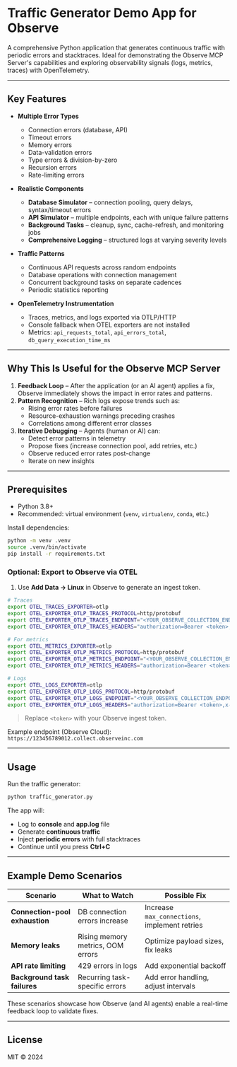 # Traffic Generator Demo App for Observe

A comprehensive Python application that generates continuous traffic with periodic errors and stacktraces. Ideal for demonstrating the Observe MCP Server's capabilities and exploring observability signals (logs, metrics, traces) with OpenTelemetry.

---

## Key Features

* **Multiple Error Types**  
  * Connection errors (database, API)  
  * Timeout errors  
  * Memory errors  
  * Data-validation errors  
  * Type errors & division-by-zero  
  * Recursion errors  
  * Rate-limiting errors

* **Realistic Components**  
  * **Database Simulator** – connection pooling, query delays, syntax/timeout errors  
  * **API Simulator** – multiple endpoints, each with unique failure patterns  
  * **Background Tasks** – cleanup, sync, cache-refresh, and monitoring jobs  
  * **Comprehensive Logging** – structured logs at varying severity levels

* **Traffic Patterns**  
  * Continuous API requests across random endpoints  
  * Database operations with connection management  
  * Concurrent background tasks on separate cadences  
  * Periodic statistics reporting

* **OpenTelemetry Instrumentation**  
  * Traces, metrics, and logs exported via OTLP/HTTP  
  * Console fallback when OTEL exporters are not installed  
  * Metrics: `api_requests_total`, `api_errors_total`, `db_query_execution_time_ms`

---

## Why This Is Useful for the Observe MCP Server

1. **Feedback Loop** – After the application (or an AI agent) applies a fix, Observe immediately shows the impact in error rates and patterns.
2. **Pattern Recognition** – Rich logs expose trends such as:
   * Rising error rates before failures
   * Resource-exhaustion warnings preceding crashes
   * Correlations among different error classes
3. **Iterative Debugging** – Agents (human or AI) can:
   * Detect error patterns in telemetry  
   * Propose fixes (increase connection pool, add retries, etc.)  
   * Observe reduced error rates post-change  
   * Iterate on new insights

---

## Prerequisites

* Python 3.8+
* Recommended: virtual environment (`venv`, `virtualenv`, `conda`, etc.)

Install dependencies:

```bash
python -m venv .venv
source .venv/bin/activate
pip install -r requirements.txt
```

### Optional: Export to Observe via OTEL

1. Use **Add Data → Linux** in Observe to generate an ingest token.

```bash
# Traces
export OTEL_TRACES_EXPORTER=otlp
export OTEL_EXPORTER_OTLP_TRACES_PROTOCOL=http/protobuf
export OTEL_EXPORTER_OTLP_TRACES_ENDPOINT="<YOUR_OBSERVE_COLLECTION_ENDPOINT>/v2/otel/v1/traces"
export OTEL_EXPORTER_OTLP_TRACES_HEADERS="authorization=Bearer <token>,x-observe-target-package=Tracing"

# For metrics
export OTEL_METRICS_EXPORTER=otlp
export OTEL_EXPORTER_OTLP_METRICS_PROTOCOL=http/protobuf
export OTEL_EXPORTER_OTLP_METRICS_ENDPOINT="<YOUR_OBSERVE_COLLECTION_ENDPOINT>/v2/otel/v1/metrics"
export OTEL_EXPORTER_OTLP_METRICS_HEADERS="authorization=Bearer <token>,x-observe-target-package=Metrics"

# Logs
export OTEL_LOGS_EXPORTER=otlp
export OTEL_EXPORTER_OTLP_LOGS_PROTOCOL=http/protobuf
export OTEL_EXPORTER_OTLP_LOGS_ENDPOINT="<YOUR_OBSERVE_COLLECTION_ENDPOINT>/v2/otel/v1/logs"
export OTEL_EXPORTER_OTLP_LOGS_HEADERS="authorization=Bearer <token>,x-observe-target-package=Host Explorer"
```

> Replace `<token>` with your Observe ingest token.

Example endpoint (Observe Cloud): `https://123456789012.collect.observeinc.com`

---

## Usage

Run the traffic generator:

```bash
python traffic_generator.py
```

The app will:

* Log to **console** and **app.log** file
* Generate **continuous traffic**
* Inject **periodic errors** with full stacktraces
* Continue until you press **Ctrl+C**

---

## Example Demo Scenarios

| Scenario | What to Watch | Possible Fix |
| --- | --- | --- |
| **Connection-pool exhaustion** | DB connection errors increase | Increase `max_connections`, implement retries |
| **Memory leaks** | Rising memory metrics, OOM errors | Optimize payload sizes, fix leaks |
| **API rate limiting** | 429 errors in logs | Add exponential backoff |
| **Background task failures** | Recurring task-specific errors | Add error handling, adjust intervals |

These scenarios showcase how Observe (and AI agents) enable a real-time feedback loop to validate fixes.

---

## License

MIT © 2024 